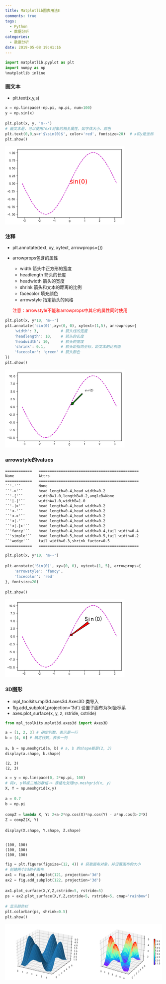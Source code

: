 ```yaml
---
title: Matplotlib图表用法Ⅱ
comments: true
tags:
  - Python
  - 数据分析
categories:
  - 数据分析
date: 2019-05-08 19:41:16
---
```



```python
import matplotlib.pyplot as plt
import numpy as np
%matplotlib inline
```

<!--more-->

### 画文本

- plt.text(x,y,s)

```python
x = np.linspace(-np.pi, np.pi, num=100)
y = np.sin(x)

plt.plot(x, y, 'm--')
# 画文本是，可以使用Text对象的相关属性，如字体大小、颜色
plt.text(0,0,s=r'$\sin(0)$', color='red', fontsize=20)  # x和y是坐标
plt.show()
```

![png](Matplotlib图表用法Ⅱ/output_2_0.png)

### 注释

- plt.annotate(text, xy, xytext, arrowprops={})

- arrowprops包含的属性

  - width  箭头中正方形的宽度
  - headlength 箭头的长度
  - headwidth 箭头的宽度
  - shrink 箭头和文本的距离的比例
  - facecolor 填充颜色
  - arrowstyle 指定箭头的风格

  <font color=red>注意：arrowstyle不能和arrowprops中其它的属性同时使用</font>

```python
plt.plot(x, y*10, 'm--')
plt.annotate('sin(0)',xy=(0, 0), xytext=(1,5), arrowprops={
    'width': 3,          # 箭头线的宽度
    'headlength': 10,    # 箭头的长度
    'headwidth': 10,     # 箭头的宽度
    'shrink': 0.1,       # 箭头距指向坐标，距文本的比例值
    'facecolor': 'green' # 箭头颜色
})
plt.show()
```

![png](Matplotlib图表用法Ⅱ/output_4_0.png)

### arrowstyle的values

```
============   =============================================
Name           Attrs
============   =============================================
``'-'``        None
``'->'``       head_length=0.4,head_width=0.2
``'-['``       widthB=1.0,lengthB=0.2,angleB=None
``'|-|'``      widthA=1.0,widthB=1.0
``'-|>'``      head_length=0.4,head_width=0.2
``'<-'``       head_length=0.4,head_width=0.2
``'<->'``      head_length=0.4,head_width=0.2
``'<|-'``      head_length=0.4,head_width=0.2
``'<|-|>'``    head_length=0.4,head_width=0.2
``'fancy'``    head_length=0.4,head_width=0.4,tail_width=0.4
``'simple'``   head_length=0.5,head_width=0.5,tail_width=0.2
``'wedge'``    tail_width=0.3,shrink_factor=0.5
============   =============================================
```

```python
plt.plot(x, y*10, 'm--')

plt.annotate('Sin(0)', xy=(0, 0), xytext=(1, 5), arrowprops={
    'arrowstyle': 'fancy',
    'facecolor': 'red'
}, fontsize=20)

plt.show()
```

![png](Matplotlib图表用法Ⅱ/output_6_0.png)

### 3D图形

- mpl_toolkits.mpl3d.axes3d.Axes3D 类导入
- flg.add_subplot(,projection='3d') 设置子画布为3d坐标系
- axes.plot_surface(x, y, z, rstride, cstride)

```python
from mpl_toolkits.mplot3d.axes3d import Axes3D
```

```python
a = [1, 2, 3] # 确定列数，表示是一行
b = [4, 6] # 确定行数，表示一列

a, b = np.meshgrid(a, b) # a, b 的shape都是(2, 3)
display(a.shape, b.shape)
```

```
(2, 3)
(2, 3)
```



```python
x = y = np.linspace(0, 2*np.pi, 100)
# 将x, y转成二维的数组-> 表格化处理np.meshgrid(x, y)
X, Y = np.meshgrid(x,y)

a = 0.7
b = np.pi

compZ = lambda X, Y: 2+a-2*np.cos(X)*np.cos(Y) - a*np.cos(b-2*X)
Z = compZ(X, Y)

display(X.shape, Y.shape, Z.shape)
```

```

(100, 100)
(100, 100)
(100, 100)
```



```python
fig = plt.figure(figsize=(12, 4)) # 获取画布对象，并设置画布的大小
# 创建两个3d的子画布
ax1 = fig.add_subplot(121, projection='3d')
ax2 = fig.add_subplot(122, projection='3d')

ax1.plot_surface(X,Y,Z,cstride=5, rstride=5)
ps = ax2.plot_surface(X,Y,Z,cstride=5, rstride=5, cmap='rainbow')

# 显示颜色栏
plt.colorbar(ps, shrink=0.5)
plt.show()
```

![png](Matplotlib图表用法Ⅱ/output_11_0.png)

